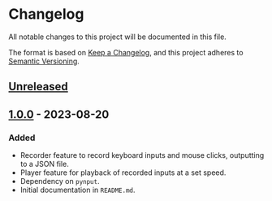 # Changelog

All notable changes to this project will be documented in this file.

The format is based on [Keep a Changelog](https://keepachangelog.com/en/1.0.0/), and this project adheres to [Semantic Versioning](https://semver.org/spec/v2.0.0.html).

## [Unreleased]

## [1.0.0] - 2023-08-20

### Added
- Recorder feature to record keyboard inputs and mouse clicks, outputting to a JSON file.
- Player feature for playback of recorded inputs at a set speed.
- Dependency on `pynput`.
- Initial documentation in `README.md`.

[Unreleased]: https://github.com/sabifiedsab/tas-recorder/compare/v1.0.0...HEAD
[1.0.0]: https://github.com/sabifiedsab/tas-recorder/releases/tag/v1.0.0
